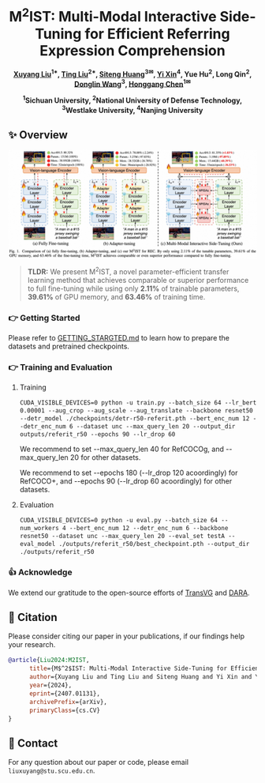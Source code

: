 <div align=center>

<h1> M<sup>2</sup>IST: Multi-Modal Interactive Side-Tuning for Efficient Referring Expression Comprehension </h1>


<h4 align="center"> 

[Xuyang Liu](https://xuyang-liu16.github.io/)<sup>1*</sup>,
[Ting Liu](https://github.com/liuting20)<sup>2*</sup>,
[Siteng Huang](https://kyonhuang.top/)<sup>3✉</sup>,
[Yi Xin](https://synbol.github.io/)<sup>4</sup>,
Yue Hu<sup>2</sup>,
Long Qin<sup>2</sup>,
[Donglin Wang](https://milab.westlake.edu.cn/)<sup>3</sup>,
[Honggang Chen](https://sites.google.com/view/honggangchen/)<sup>1✉</sup>

<sup>1</sup>Sichuan University, <sup>2</sup>National University of Defense Technology, <br>
<sup>3</sup>Westlake University, <sup>4</sup>Nanjing University

</h4>

</div>

## ✨ Overview
<p align="center"> <img src="intro.jpg" width="1000" align="center"> </p>

> **TLDR:** We present M<sup>2</sup>IST, a novel parameter-efficient transfer learning method that achieves comparable or superior performance to full fine-tuning while using only **2.11%** of trainable parameters, **39.61%** of GPU memory, and **63.46%** of training time.

### :point_right: Getting Started

Please refer to [GETTING_STARGTED.md](GETTING_STARTED.md) to learn how to prepare the datasets and pretrained checkpoints.


### :point_right: Training and Evaluation

1.  Training
    ```
    CUDA_VISIBLE_DEVICES=0 python -u train.py --batch_size 64 --lr_bert 0.00001 --aug_crop --aug_scale --aug_translate --backbone resnet50 --detr_model ./checkpoints/detr-r50-referit.pth --bert_enc_num 12 --detr_enc_num 6 --dataset unc --max_query_len 20 --output_dir outputs/referit_r50 --epochs 90 --lr_drop 60
    ```

    We recommend to set --max_query_len 40 for RefCOCOg, and --max_query_len 20 for other datasets. 
    
    We recommend to set --epochs 180 (--lr_drop 120 acoordingly) for RefCOCO+, and --epochs 90 (--lr_drop 60 acoordingly) for other datasets. 

2.  Evaluation
    ```
    CUDA_VISIBLE_DEVICES=0 python -u eval.py --batch_size 64 --num_workers 4 --bert_enc_num 12 --detr_enc_num 6 --backbone resnet50 --dataset unc --max_query_len 20 --eval_set testA --eval_model ./outputs/referit_r50/best_checkpoint.pth --output_dir ./outputs/referit_r50
    ```

### :thumbsup: Acknowledge
We extend our gratitude to the open-source efforts of [TransVG](https://github.com/djiajunustc/TransVG) and [DARA](https://github.com/liuting20/DARA).


## :pushpin: Citation
Please consider citing our paper in your publications, if our findings help your research.
```bibtex
@article{Liu2024:M2IST,
      title={M$^2$IST: Multi-Modal Interactive Side-Tuning for Efficient Referring Expression Comprehension}, 
      author={Xuyang Liu and Ting Liu and Siteng Huang and Yi Xin and Yue Hu and Quanjun Yin and Donglin Wang and Honggang Chen},
      year={2024},
      eprint={2407.01131},
      archivePrefix={arXiv},
      primaryClass={cs.CV}
}
```

## 📩 Contact
For any question about our paper or code, please email `liuxuyang@stu.scu.edu.cn`.
